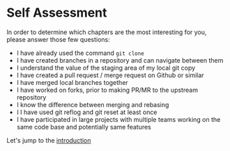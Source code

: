 # Self Assessment

In order to determine which chapters are the most interesting for you, please answer those few questions:

- I have already used the command `git clone`
- I have created branches in a repository and can navigate between them
- I understand the value of the staging area of my local git copy
- I have created a pull request / merge request on Github or similar
- I have merged local branches together
- I have worked on forks, prior to making PR/MR to the upstream repository
- I know the difference between merging and rebasing
- I I have used git reflog and git reset at least once
- I have participated in large projects with multiple teams working on the same code base and potentially same features

Let's jump to the [introduction](https://github.com/redhat-benelux/git-workshop/blob/master/01-introduction.md)
